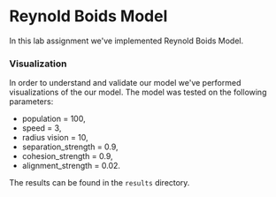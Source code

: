 # Reynold Boids Model

In this lab assignment we've implemented Reynold Boids Model.

### Visualization

In order to understand and validate our model we've performed visualizations of the our model.
The model was tested on the following parameters:
* population = 100,
* speed = 3, 
* radius vision = 10, 
* separation_strength = 0.9,
* cohesion_strength = 0.9, 
* alignment_strength = 0.02.

The results can be found in the `results` directory.


